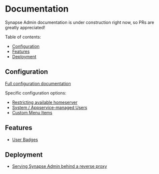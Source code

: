 # Documentation

Synapse Admin documentation is under construction right now, so PRs are greatly appreciated!

Table of contents:
<!-- vim-markdown-toc GFM -->

* [Configuration](#configuration)
* [Features](#features)
* [Deployment](#deployment)

<!-- vim-markdown-toc -->

## Configuration

[Full configuration documentation](./config.md)

Specific configuration options:

* [Restricting available homeserver](./restrict-hs.md)
* [System / Appservice-managed Users](./system-users.md)
* [Custom Menu Items](./custom-menu.md)

## Features

* [User Badges](./user-badges.md)

## Deployment

* [Serving Synapse Admin behind a reverse proxy](./reverse-proxy.md)
